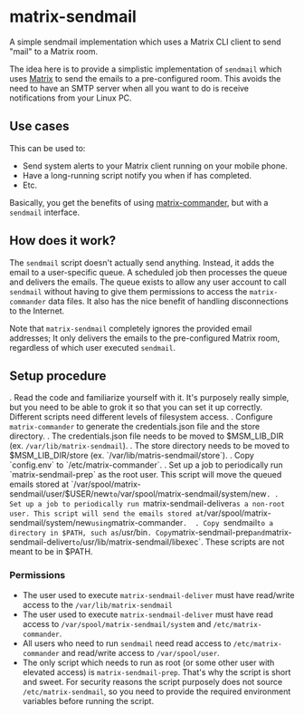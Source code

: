 # matrix-sendmail
A simple sendmail implementation which uses a Matrix CLI client to send "mail" to a Matrix room.

The idea here is to provide a simplistic implementation of `sendmail` which uses [Matrix](https://matrix.org/) to send the emails to a pre-configured room. This avoids the need to have an SMTP server when all you want to do is receive notifications from your Linux PC.

## Use cases
This can be used to:

* Send system alerts to your Matrix client running on your mobile phone.
* Have a long-running script notify you when if has completed.
* Etc.

Basically, you get the benefits of using [matrix-commander](https://github.com/8go/matrix-commander/), but with a `sendmail` interface.

## How does it work?
The `sendmail` script doesn't actually send anything. Instead, it adds the email to a user-specific queue. A scheduled job then processes the queue and delivers the emails. The queue exists to allow any user account to call `sendmail` without having to give them permissions to access the `matrix-commander` data files. It also has the nice benefit of handling disconnections to the Internet.

Note that `matrix-sendmail` completely ignores the provided email addresses; It only delivers the emails to the pre-configured Matrix room, regardless of which user executed `sendmail`.

## Setup procedure

. Read the code and familiarize yourself with it. It's purposely really simple, but you need to be able to grok it so that you can set it up correctly. Different scripts need different levels of filesystem access.
. Configure `matrix-commander` to generate the credentials.json file and the store directory. 
. The credentials.json file needs to be moved to $MSM_LIB_DIR (ex. `/var/lib/matrix-sendmail`).
. The store directory needs to be moved to $MSM_LIB_DIR/store (ex. `/var/lib/matris-sendmail/store`).
. Copy `config.env` to `/etc/matrix-commander`.
. Set up a job to periodically run `matrix-sendmail-prep` as the root user. This script will move the queued emails stored at `/var/spool/matrix-sendmail/user/$USER/new` to `/var/spool/matrix-sendmail/system/new`.
. Set up a job to periodically run `matrix-sendmail-deliver` as a non-root user. This script will send the emails stored at `/var/spool/matrix-sendmail/system/new` using `matrix-commander`. 
. Copy `sendmail` to a directory in $PATH, such as `/usr/bin`
. Copy `matrix-sendmail-prep` and `matrix-sendmail-deliver` to `/usr/lib/matrix-sendmail/libexec`. These scripts are not meant to be in $PATH.

### Permissions

* The user used to execute `matrix-sendmail-deliver` must have read/write access to the `/var/lib/matrix-sendmail`
* The user used to execute `matrix-sendmail-deliver` must have read access to `/var/spool/matrix-sendmail/system` and `/etc/matrix-commander`.
* All users who need to run `sendmail` need read access to `/etc/matrix-commander` and read/write access to `/var/spool/user`.
* The only script which needs to run as root (or some other user with elevated access) is `matrix-sendmail-prep`. That's why the script is short and sweet. For security reasons the script purposely does not source `/etc/matrix-sendmail`, so you need to provide the required environment variables before running the script.

